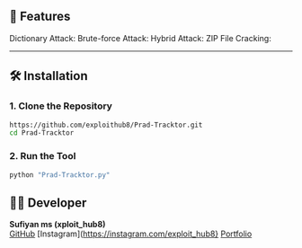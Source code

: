 ## 🚀 Features
Dictionary Attack:
Brute-force Attack:
Hybrid Attack:
ZIP File Cracking:


---

## 🛠️ Installation

### 1. Clone the Repository

```bash
https://github.com/exploithub8/Prad-Tracktor.git
cd Prad-Tracktor
```

### 2. Run the Tool

```bash
python "Prad-Tracktor.py"
```


## 👨‍💻 Developer

**Sufiyan ms  (xploit_hub8)**  
[GitHub](https://github.com/exploithub8)
[Instagram](https://instagram.com/exploit_hub8}
[Portfolio](#)  
